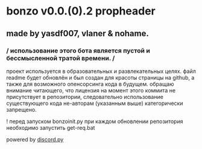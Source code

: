 # bonzo v0.0.(0).2 propheader

## made by yasdf007, vlaner & nohame.

### / использование этого бота является пустой и бессмысленной тратой времени. /

проект используется в образовательных и развлекательных целях.
файл readme будет обновлён и был создан для красоты страницы на github, а также для возможного опенсорсинга кода в будущем.
обращаю внимание читающего, что лицензия на момент этого коммита не присутствует в репозитории, следовательно использование существующего кода не-авторам (указанным выше) категорически запрещено.

! перед запуском bonzoinit.py при каждом обновлении репозитория необходимо запустить get-req.bat

powered by [discord.py](https://github.com/Rapptz/discord.py)